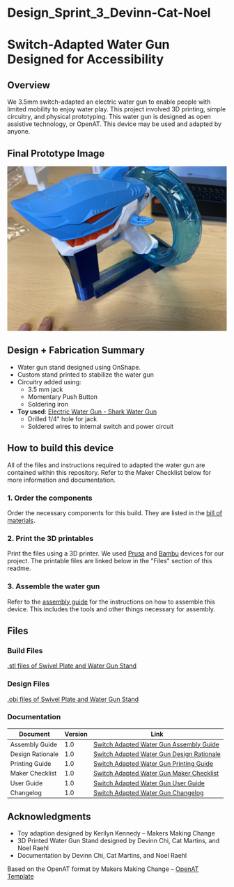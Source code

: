 # Design_Sprint_3_Devinn-Cat-Noel


# Switch-Adapted Water Gun Designed for Accessibility


## Overview
We 3.5mm switch-adapted an electric water gun to enable people with limited mobility to enjoy water play. This project involved 3D printing, simple circuitry, and physical prototyping. This water gun is designed as open assistive technology, or OpenAT. This device may be used and adapted by anyone.

## Final Prototype Image
![image](https://github.com/davinchi73/Design_Sprint_3_Devinn-Cat-Noel/blob/cbc392ea20b671ee19caa896f038ba4f957eef00/Photos/Gun_and_V1Stand.jpg)


## Design + Fabrication Summary
- Water gun stand designed using OnShape. 
- Custom stand printed to stabilize the water gun
- Circuitry added using:
  - 3.5 mm jack
  - Momentary Push Button
  - Soldering iron
- **Toy used**: [Electric Water Gun - Shark Water Gun](https://www.walmart.com/ip/Electric-Water-Gun-Shark-Water-Guns-for-Kids-Adults-32FT-Automatic-Squirt-Guns-High-Capacity-Water-Guns-Summer-Water-Play-Toys/15218453861?classType=REGULAR&from=/search)
  - Drilled 1/4" hole for jack  
  - Soldered wires to internal switch and power circuit
 
## How to build this device
All of the files and instructions required to adapted the water gun are contained within this repository. Refer to the Maker Checklist below for more information and documentation.

### 1. Order the components 
Order the necessary components for this build. They are listed in the [bill of materials](https://github.com/davinchi73/Design_Sprint_3_Devinn-Cat-Noel/blob/main/Documentation/Water_Gun_Bill_of_Materials.pdf). 

### 2. Print the 3D printables
Print the files using a 3D printer. We used [Prusa](https://www.prusa3d.com/?utm_source=google&utm_medium=cpc&utm_campaign=EN-US_Search_Text_Brand&utm_id=805226342&gad_source=1&gad_campaignid=805226342&gbraid=0AAAAADkiZoMQLWx7I6_i8Z4JGoRqfIOiK&gclid=Cj0KCQjwoNzABhDbARIsALfY8VMpwMWZt9w00vws5xpJP1zPjw0NuY0tMLbhMrT6I6lO_lXg2FqFplsaAkaQEALw_wcB) and [Bambu](https://us.store.bambulab.com/?gad_source=1&gad_campaignid=20326984537&gbraid=0AAAAAo9so7M-KN1elnPLE1mRjUI4ZcQL0&gclid=Cj0KCQjwoNzABhDbARIsALfY8VO-hWUIrqNfUYTLE7RObMGa2J3tRXY2lEzaHcmRl2_5EFsTW3EwSZIaArtVEALw_wcB) devices for our project. The printable files are linked below in the "Files" section of this readme.

### 3. Assemble the water gun
Refer to the [assembly guide](https://github.com/davinchi73/Design_Sprint_3_Devinn-Cat-Noel/blob/main/Documentation/Water_Gun_Assembly_Guide.pdf) for the instructions on how to assemble this device. This includes the tools and other things necessary for assembly.

## Files

### Build Files
[.stl files of Swivel Plate and Water Gun Stand](https://github.com/davinchi73/Design_Sprint_3_Devinn-Cat-Noel/tree/main/Build_Files)

### Design Files
[.obj files of Swivel Plate and Water Gun Stand](https://github.com/davinchi73/Design_Sprint_3_Devinn-Cat-Noel/tree/main/Design_Files)


### Documentation
| Document              | Version | Link |
|-----------------------|---------|------|
| Assembly Guide        | 1.0     | [Switch Adapted Water Gun Assembly Guide](/Documentation/Water_Gun_Assembly_Guide.pdf)|
| Design Rationale      | 1.0     | [Switch Adapted Water Gun Design Rationale](/Documentation/Water_Gun_Stand_Design_Rationale.pdf)|
| Printing Guide        | 1.0     | [Switch Adapted Water Gun Printing Guide](/Documentation/Water_Gun_3D_Printing_Guide.pdf)|
| Maker Checklist       | 1.0     | [Switch Adapted Water Gun Maker Checklist](/Documentation/Switch_Adapted_Water_Gun_Maker_Checklist_v1.0.pdf)|
| User Guide            | 1.0     | [Switch Adapted Water Gun User Guide](/Documentation/Water_Gun_User_Guide.pdf)|
| Changelog             | 1.0     | [Switch Adapted Water Gun Changelog](/Documentation/Switch_Adapted_Water_Gun_Changelog_v1.0.pdf)|


## Acknowledgments
- Toy adaption designed by Kerilyn Kennedy – Makers Making Change 
- 3D Printed Water Gun Stand designed by Devinn Chi, Cat Martins, and Noel Raehl
- Documentation by Devinn Chi, Cat Martins, and Noel Raehl

Based on the OpenAT format by Makers Making Change – [OpenAT Template](https://github.com/makersmakingchange/OpenAT-Template)
